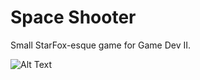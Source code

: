# Space Shooter
Small StarFox-esque game for Game Dev II.

![Alt Text](https://github.com/ConnorAustin/SpaceShooter/raw/master/gameplay.gif)
